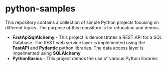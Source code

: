 # python-samples
This repository contains a collection of simple Python projects focusing on different topics.  The purpose of this repository is for education and demos.
- **FastApiSqlAlchemy** - This project is demonstrates a REST API for a SQL Database.  The REST web service layer is implemented using the **FastAPI** and **Pydantic** python libraries.  The data access layer is impelmented using **SQLAlchemy**
- **PythonBasics** - This project demos the use of various Python libraries 

